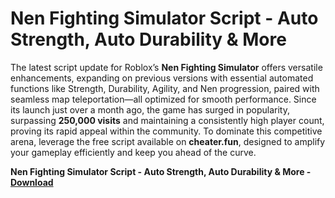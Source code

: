 <h1>Nen Fighting Simulator Script - Auto Strength, Auto Durability & More</h1>

The latest script update for Roblox’s **Nen Fighting Simulator** offers versatile enhancements, expanding on previous versions with essential automated functions like Strength, Durability, Agility, and Nen progression, paired with seamless map teleportation—all optimized for smooth performance. Since its launch just over a month ago, the game has surged in popularity, surpassing **250,000 visits** and maintaining a consistently high player count, proving its rapid appeal within the community. To dominate this competitive arena, leverage the free script available on **cheater.fun**, designed to amplify your gameplay efficiently and keep you ahead of the curve.

**Nen Fighting Simulator Script - Auto Strength, Auto Durability &amp; More - [Download](https://www.dlgram.com/public/files/api.php?shortened=goMzhE)**


